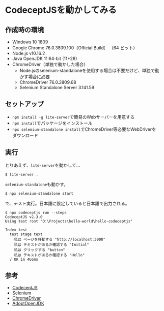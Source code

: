 CodeceptJSを動かしてみる
================================================================================

作成時の環境
--------------------------------------------------------------------------------

- Windows 10 1809
- Google Chrome 76.0.3809.100（Official Build） （64 ビット）
- Node.js v10.16.2
- Java OpenJDK 11 64-bit (11+28)
- ChromeDriver（単独で動かした場合）
    - Node.jsのselenium-standaloneを使用する場合は不要だけど、単独で動かす場合に必要
    - ChromeDriver 76.0.3809.68
    - Selenium Standalone Server 3.141.59


セットアップ
--------------------------------------------------------------------------------

- `npm install -g lite-server`で簡易のWebサーバーを用意する
- `npm install`でパッケージをインストール
- `npx selenium-standalone install`でChromeDriver等必要なWebDriverをダウンロード


実行
--------------------------------------------------------------------------------

とりあえず、`lite-server`を動かして...

```
$ lite-server .
```

`selenium-standalone`も動かす。

```
$ npx selenium-standalone start
```

で、テスト実行。日本語に設定していると日本語で出力される。

```
$ npx codeceptjs run --steps
CodeceptJS v2.3.0
Using test root "D:\Projects\hello-world\hello-codeceptjs"

Index test --
  test stage text
    私は ページを移動する "http://localhost:3000"
    私は テキストがあるか確認する "Initial"
    私は クリックする "button"
    私は テキストがあるか確認する "Hello"
  √ OK in 466ms
```


参考
--------------------------------------------------------------------------------

- [CodeceptJS](https://codecept.io/)
- [Selenium](https://www.seleniumhq.org/)
- [ChromeDriver](https://chromedriver.chromium.org/)
- [AdoptOpenJDK](https://adoptopenjdk.net/)
